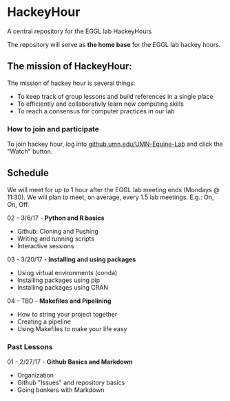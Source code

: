 # HackeyHour
A central repository for the EGGL lab HackeyHours

The repository will serve as **the home base** for the EGGL lab hackey hours. 

## The mission of HackeyHour: 

The mission of hackey hour is several things:

+ To keep track of group lessons and build references in a single place
+ To efficiently and collaborativly learn new computing skills
+ To reach a consensus for computer practices in our lab

### How to join and participate
To join hackey hour, log into [github.umn.edu/UMN-Equine-Lab](http://github.umn.edu/UMN-Equine-Lab) and click the "Watch" button. 
## Schedule
We will meet for *up to* 1 hour after the EGGL lab meeting ends (Mondays @ 11:30). We will plan to meet, on average, every 1.5 lab meetings. E.g.: On, On, Off.

02 - 3/6/17 - **Python and R basics**
+ Github: Cloning and Pushing
+ Writing and running scripts
+ Interactive sessions
 
03 - 3/20/17 - **Installing and using packages**
+ Using virtual environments (conda)
+ Installing packages using pip
+ Installing packages using CRAN

04 - TBD - **Makefiles and Pipelining**
+ How to string your project together
+ Creating a pipeline
+ Using Makefiles to make your life easy

### Past Lessons

01 - 2/27/17 - **Github Basics and Markdown**
+ Organization 
+ Github "Issues" and repository basics
+ Going bonkers with Markdown
